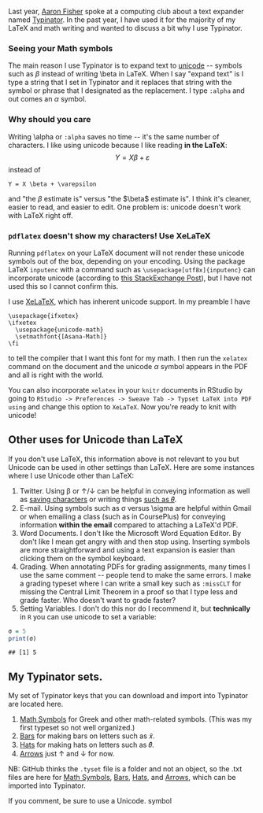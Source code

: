 
Last year, [Aaron Fisher](http://aaronjfisher.github.io/) spoke at a computing club about a text expander named [Typinator](http://www.ergonis.com/products/typinator/).  In the past year, I have used it for the majority of my LaTeX and math writing and wanted to discuss a bit why I use Typinator.

### Seeing your Math symbols
The main reason I use Typinator is to expand text to [unicode](http://en.wikipedia.org/wiki/Unicode) -- symbols such as $β$ instead of writing \beta in LaTeX.  When I say "expand text" is I type a string that I set in Typinator and it replaces that string with the symbol or phrase that I designated as the replacement.  I type `:alpha` and out comes an $α$ symbol.  

### Why should you care
Writing \alpha or `:alpha` saves no time -- it's the same number of characters.  I like using unicode because I like reading **in the LaTeX**: 
$$
Y = X β + ε
$$
instead of 
```
Y = X \beta + \varepsilon
```
and "the $β$ estimate is" versus "the \$\beta\$ estimate is".  I think it's cleaner, easier to read, and easier to edit.  One problem is: unicode doesn't work with LaTeX right off.

### `pdflatex` doesn't show my characters! Use XeLaTeX

Running `pdflatex` on your LaTeX document will not render these unicode symbols out of the box, depending on your encoding.  Using the package LaTeX `inputenc` with a command such as `\usepackage[utf8x]{inputenc}` can incorporate unicode (according to [this StackExchange Post](http://tex.stackexchange.com/questions/34604/entering-unicode-characters-in-latex)), but I have not used this so I cannot confirm this.

I use [XeLaTeX](http://en.wikipedia.org/wiki/XeLaTeX), which has inherent unicode support.  In my preamble I have

```
\usepackage{ifxetex}
\ifxetex
  \usepackage{unicode-math}
  \setmathfont{[Asana-Math]}
\fi
```
to tell the compiler that I want this font for my math.  I then run the `xelatex` command on the document and the unicode $α$ symbol appears in the PDF and all is right with the world.  

You can also incorporate `xelatex` in your `knitr` documents in RStudio by going to `RStudio -> Preferences -> Sweave Tab -> Typset LaTeX into PDF using` and change this option to `XeLaTeX`.  Now you're ready to knit with unicode!


## Other uses for Unicode than LaTeX
If you don't use LaTeX, this information above is not relevant to you but Unicode can be used in other settings than LaTeX.  Here are some instances where I use Unicode other than LaTeX:

1.  Twitter.  Using β or ↑/↓ can be helpful in conveying information as well as [saving characters](https://twitter.com/StrictlyStat/status/466317463899357184) or writing things [such as 𝜃̂](https://twitter.com/StrictlyStat/status/324231037083348993).
2.  E-mail.  Using symbols such as σ versus \sigma are helpful within Gmail or when emailing a class (such as in CoursePlus) for conveying information **within the email** compared to attaching a LaTeX'd PDF.
3.  Word Documents.  I don't like the Microsoft Word Equation Editor.  By don't like I mean get angry with and then stop using.  Inserting symbols are more straightforward and using a text expansion is easier than clicking them on the symbol keyboard.
4.  Grading. When annotating PDFs for grading assignments, many times I use the same comment -- people tend to make the same errors.  I make a grading typeset where I can write a small key such as `:missCLT` for missing the Central Limit Theorem in a proof so that I type less and grade faster.  Who doesn't want to grade faster?
5.  Setting Variables.  I don't do this nor do I recommend it, but **technically** in `R` you can use unicode to set a variable:


```r
σ = 5
print(σ)
```

```
## [1] 5
```



## My Typinator sets.
My set of Typinator keys that you can download and import into Typinator are located here.  

1.  [Math Symbols](https://github.com/muschellij2/HopStat/tree/gh-pages/Typinator/Math_Set.tyset) for Greek and other math-related symbols. (This was my first typeset so not well organized.)
2.  [Bars](https://github.com/muschellij2/HopStat/tree/gh-pages/Typinator/bars.tyset) for making bars on letters such as 𝑥̄.
3.  [Hats](https://github.com/muschellij2/HopStat/tree/gh-pages/Typinator/hats.tyset) for making hats on letters such as 𝜃̂.
4.  [Arrows](https://github.com/muschellij2/HopStat/tree/gh-pages/Typinator/Arrows.tyset) just ↑ and ↓ for now.  

NB: GitHub thinks the `.tyset` file is a folder and not an object, so the .txt files are here for [Math Symbols](https://github.com/muschellij2/HopStat/blob/gh-pages/Typinator/Math_Set.txt), [Bars](https://github.com/muschellij2/HopStat/blob/gh-pages/Typinator/bars.txt),  [Hats](https://github.com/muschellij2/HopStat/blob/gh-pages/Typinator/hats.txt), and [Arrows](https://github.com/muschellij2/HopStat/blob/gh-pages/Typinator/Arrows.txt), which can be imported into Typinator.

If you comment, be sure to use a Unicode.   symbol

